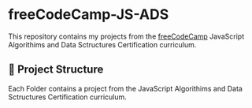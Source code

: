 # freeCodeCamp-JS-ADS
This repository contains my projects from the [freeCodeCamp](https://www.freecodecamp.org/) JavaScript Algorithims and Data Sctructures Certification curriculum. 

## 📂 Project Structure
Each Folder contains a project from the JavaScript Algorithims and Data Sctructures Certification curriculum.
